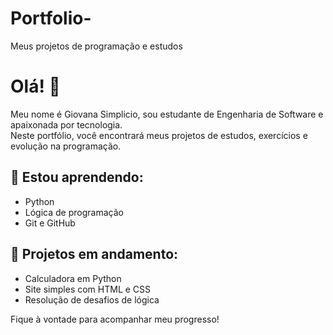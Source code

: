 # Portfolio-
Meus projetos de programação e estudos

# Olá! 👋

Meu nome é Giovana Simplicio, sou estudante de Engenharia de Software e apaixonada por tecnologia.  
Neste portfólio, você encontrará meus projetos de estudos, exercícios e evolução na programação.

## 🌱 Estou aprendendo:
- Python
- Lógica de programação
- Git e GitHub

## 📌 Projetos em andamento:
- Calculadora em Python
- Site simples com HTML e CSS
- Resolução de desafios de lógica

Fique à vontade para acompanhar meu progresso!
